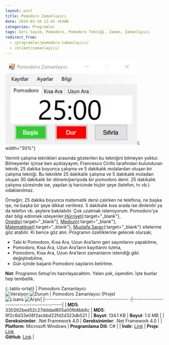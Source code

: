 ```yaml
---
layout: post
title: Pomodoro Zamanlayıcı
date: 2019-03-10 12:43 +0300
categories: Programlar
tags: Geri Sayım, Pomodoro, Pomodoro Tekniği, Zaman, Zamanlayıcı
redirect_from:
  - /programlar/pomodoro-zamanlayici/
  - /etiket/zamanlayici/
---
```

![pomodoro-zamanlayici](/images/programlar/pomodoro-zamanlayici.png){: width="30%"}

Verimli çalışma teknikleri arasında gösterilen bu tekniğini bilmeyen yoktur. Bilmeyenler içinse ben açıklayayım; Francesco Cirillo tarafından bulunduran teknik; 25 dakika boyunca çalışma ve 5 dakikalık molalardan oluşan bir çalışma tekniği. Bu teknikte 25 dakikalık çalışma ve 5 dakikalık moladan oluşan 30 dakikalık bir dönem/periyoda bir pomodoro denir. 25 dakikalık çalışma süresinde ise, yapılan iş haricinde hiçbir şeye (telefon, tv vb.) odaklanılmaz.

Örneğin; 25 dakika boyunca matematik dersi çalırken ne telefona, ne başka işe, ne başka bir şeye dikkat verilmez. 5 dakikalık kısa arada ise dinlenilir ya da telefon vb. şeylere bakılabilir. Çok uzatmak istemiyorum. Pomodoro'ya dair bilgi edinmek isteyenler;[Hürriyet](http://www.hurriyet.com.tr/ekonomi/kobi/pomodoro-teknigi-ile-zamaninizi-kolayca-yonetin-40902183){:target="_blank"}, [Onedio](https://onedio.com/haber/11-madde-ile-verimli-calisamama-derdini-sonsuza-kadar-bitiren-pomodoro-teknigi-628834){:target="_blank"}, [Medium](https://medium.com/t%C3%BCrkiye/pomodoro-tekni%C4%9Fi-ile-%C3%A7al%C4%B1%C5%9Fma-performans%C4%B1m%C4%B1-nas%C4%B1l-artt%C4%B1rd%C4%B1m-3f194dd227a7){:target="_blank"}, [Matematiksel](https://www.matematiksel.org/verimli-bir-calisma-metodu-pomodoro-teknigi/){:target="_blank"}, [Mustafa Saraç](http://mustafasarac.com/zamani-verimli-kullanmak-pomodoro-teknigi/){:target="_blank"} sitelerine göz atabilir. Ki bence göz atın. Programın özelliklerine gelecek olursak;

- Tabi ki Pomodoro, Kısa Ara, Uzun Ara’ların geri sayımlarını yapabilme,
- Pomodoro, Kısa Ara, Uzun Ara’ların kayıtlarını tutma,
- Pomodoro, Kısa Ara, Uzun Ara’ların zamanlarını istendiği gibi değiştirebilme,
- Gün içinde başarılı Pomodoro sayılarını belirtme.

**Not**: Programın Setup’ını hazırlayacaktım. Yalan yok, üşendim. İşte bunlar hep tembellik.

{:.tablo-ortali}
| Pomodoro Zamanlayıcı<br>![Versiyon](https://img.shields.io/badge/Versiyon-1.00-blueviolet.svg?style=flat) ![Durum](https://img.shields.io/badge/Durum-Çalışıyor-success.svg?style=flat) | Pomodoro Zamanlayıcı (Proje)<br>![Lisans](https://img.shields.io/badge/Lisans-MIT-blue.svg?style=flat) ![Arşiv](https://img.shields.io/badge/Arşiv-orange.svg?style=flat)|
|----------------------------------------- -|-------------------------------------------|
| **MD5**: 330262bed52c27dddad805a00fb8bb6c | **MD5**: 9f2c6d33e08f2acbbd22fd2d323db521 | 
| **Boyut**: 134.1 KB                       | **Boyut**: 1.0 MB                         |
| **Gereksinimler**: .Net Framework 4.0     | **Gereksinimler**: .Net Framework 4.0     |
| **Platform**: Microsoft Windows           | **Programlama Dili**: C#                  |
| **İndir**: [Link](https://www.dropbox.com/s/v6g90bjmudwo8o6/pomodoro-zamanlayici.zip?dl=1) | **Proje**: [Link](https://www.dropbox.com/s/a6uupr64p0zvdvu/pomodoro-zamanlayici-proje.zip?dl=1) <br> **GitHub**: [Link](https://github.com/Umut-D/Pomodoro-Zamanlayici) |